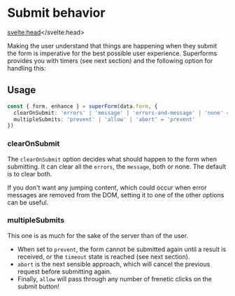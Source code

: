 <script lang="ts">
  import Next from '$lib/Next.svelte'
  import { concepts } from '$lib/navigation/sections'
</script>

# Submit behavior

<svelte:head><title>Submit behavior</title></svelte:head>

Making the user understand that things are happening when they submit the form is imperative for the best possible user experience. Superforms provides you with timers (see next section) and the following option for handling this:

## Usage

```ts
const { form, enhance } = superForm(data.form, {
  clearOnSubmit: 'errors' | 'message' | 'errors-and-message' | 'none' = 'errors-and-message'
  multipleSubmits: 'prevent' | 'allow' | 'abort' = 'prevent'
})
```

### clearOnSubmit

The `clearOnSubmit` option decides what should happen to the form when submitting. It can clear all the `errors`, the `message`, both or none. The default is to clear both.

If you don't want any jumping content, which could occur when error messages are removed from the DOM, setting it to one of the other options can be useful.

### multipleSubmits

This one is as much for the sake of the server than of the user.

- When set to `prevent`, the form cannot be submitted again until a result is received, or the `timeout` state is reached (see next section).
- `abort` is the next sensible approach, which will cancel the previous request before submitting again.
- Finally, `allow` will pass through any number of frenetic clicks on the submit button!

<Next section={concepts} />
